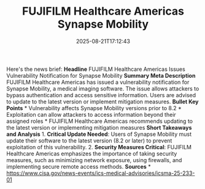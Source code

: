 ﻿---
title: "FUJIFILM Healthcare Americas Synapse Mobility"
date: "2025-08-21T17:12:43"
category: "Markets"
summary: ""
slug: "fujifilm healthcare americas synapse mobility"
source_urls:
  - "https://www.cisa.gov/news-events/ics-medical-advisories/icsma-25-233-01"
seo:
  title: "FUJIFILM Healthcare Americas Synapse Mobility | Hash n Hedge"
  description: ""
  keywords: ["news", "markets", "brief"]
---
Here's the news brief:  **Headline** FUJIFILM Healthcare Americas Issues Vulnerability Notification for Synapse Mobility  **Summary Meta Description** FUJIFILM Healthcare Americas has issued a vulnerability notification for Synapse Mobility, a medical imaging software. The issue allows attackers to bypass authentication and access sensitive information. Users are advised to update to the latest version or implement mitigation measures.  **Bullet Key Points**  * Vulnerability affects Synapse Mobility versions prior to 8.2 * Exploitation can allow attackers to access information beyond their assigned roles * FUJIFILM Healthcare Americas recommends updating to the latest version or implementing mitigation measures  **Short Takeaways and Analysis**  1. **Critical Update Needed**: Users of Synapse Mobility must update their software to the latest version (8.2 or later) to prevent exploitation of this vulnerability. 2. **Security Measures Critical**: FUJIFILM Healthcare Americas emphasizes the importance of taking security measures, such as minimizing network exposure, using firewalls, and implementing secure remote access methods.  **Sources** * https://www.cisa.gov/news-events/ics-medical-advisories/icsma-25-233-01 

